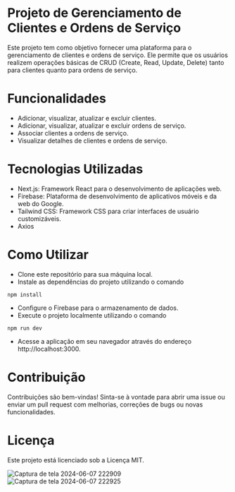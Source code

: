 # Projeto de Gerenciamento de Clientes e Ordens de Serviço
Este projeto tem como objetivo fornecer uma plataforma para o gerenciamento de clientes e ordens de serviço. Ele permite que os usuários realizem operações básicas de CRUD (Create, Read, Update, Delete) tanto para clientes quanto para ordens de serviço.

# Funcionalidades
- Adicionar, visualizar, atualizar e excluir clientes.
- Adicionar, visualizar, atualizar e excluir ordens de serviço.
- Associar clientes a ordens de serviço.
- Visualizar detalhes de clientes e ordens de serviço.
# Tecnologias Utilizadas
- Next.js: Framework React para o desenvolvimento de aplicações web.
- Firebase: Plataforma de desenvolvimento de aplicativos móveis e da web do Google.
- Tailwind CSS: Framework CSS para criar interfaces de usuário customizáveis.
- Axios
# Como Utilizar
- Clone este repositório para sua máquina local.
- Instale as dependências do projeto utilizando o comando
```
npm install
```
- Configure o Firebase para o armazenamento de dados.
- Execute o projeto localmente utilizando o comando
```
npm run dev
```
- Acesse a aplicação em seu navegador através do endereço http://localhost:3000.

# Contribuição
Contribuições são bem-vindas! Sinta-se à vontade para abrir uma issue ou enviar um pull request com melhorias, correções de bugs ou novas funcionalidades.

# Licença
Este projeto está licenciado sob a Licença MIT.

![Captura de tela 2024-06-07 222909](https://github.com/SpiderKazama/desafio-back-end/assets/171955605/cae6f71c-3dc5-40ef-a08a-17939fdde2e7)
![Captura de tela 2024-06-07 222925](https://github.com/SpiderKazama/desafio-back-end/assets/171955605/2c4d1720-2768-4f1c-938c-8d1081992052)
